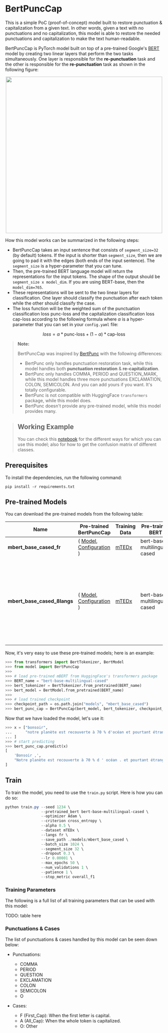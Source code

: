 # BertPuncCap

This is a simple PoC (proof-of-concept) model built to restore punctuation & 
capitalization from a given text. In other words, given a text with no
punctuations and no capitalization, this model is able to restore the needed
punctuations and capitalization to make the text human-readable.

BertPuncCap is PyTorch model built on top of a pre-trained Google's
[BERT](https://arxiv.org/pdf/1810.04805) model by creating two linear layers
that perform the two tasks simultaneously. One layer is responsible for the 
**re-punctuation** task and the other is responsible for the **re-punctuation**
task as shown in the following figure: 


<div align="center">
    <img src="https://i.ibb.co/B6gfKz7/Bert-Punc-Cap.png" width=500px>
</div>


How this model works can be summarized in the following steps:

- BertPuncCap takes an input sentence that consists of `segment_size=32`
(by default) tokens. If the input is shorter than `segment_size`, then we are
going to pad it with the edges (both ends of the input sentence). The
`segment_size` is a hyper-parameter that you can tune.
- Then, the pre-trained BERT language model will return the representations for
the input tokens. The shape of the output should be `segment_size x model_dim`.
If you are using BERT-base, then the `model_dim=765`.
- These representations will be sent to the two linear layers for
classification. One layer should classify the punctuation after each token
while the other should classify the case.
- The loss function will be the weighted sum of the punctuation classification
loss $\text{punc-loss}$ and the capitalization classification loss 
$\text{cap-loss}$ according to the following formula where $\alpha$ is a 
hyper-parameter that you can set in your `config.yaml` file:
 
$$loss = \alpha * \text{punc-loss} + (1 - \alpha) * \text{cap-loss}$$


> **Note:**
>
> BertPuncCap was inspired by [BertPunc](https://github.com/nkrnrnk/BertPunc)
with the following differences:
> 
> - BertPunc only handles punctuation restoration task, while this model
handles both **punctuation restoration** & **re-capitalization**.
> - BertPunc only handles COMMA, PERIOD and QUESTION_MARK, while this model
handles three more punctuations EXCLAMATION, COLON, SEMICOLON. And you can 
add yours if you want. It's totally configurable. 
> - BertPunc is not compatible with HuggingFace `transformers` package, while 
this model does.
> - BertPunc doesn't provide any pre-trained model, while this model provides
many.

> ## Working Example
>
> You can check this [notebook](https://colab.research.google.com/drive/13BHlf9ZSN9bfF_gHckq8ur9U5jiTn0gz?usp=sharing) for the different ways for
which you can use this model; also for how to get the confusion matrix of
different classes.

## Prerequisites
To install the dependencies, run the following command:
```
pip install -r requirements.txt
```
## Pre-trained Models

You can download the pre-trained models from the following table:

<div align="center" class="inline-table">
<table>
    <thead>
        <tr>
            <th>Name</th>
            <th>Pre-trained BertPuncCap</th>
            <th>Training Data</th>
            <th>Pre-trained BERT</th>
            <th>Supported Languages</th>
        </tr>
    </thead>
    <tr>
        <td><strong>mbert_base_cased_fr</strong></td>
        <td>(
            <a href="https://drive.google.com/file/d/15f7tKvEq4BLsAjPZpkh2QXId7KAS9ZKn/view?usp=sharing"> Model</a>, 
            <a href="https://drive.google.com/file/d/1J7D02HQwZTOouaC1lx8ehVtlQpbCGYHw/view?usp=sharing"> Configuration</a>
        )</td>
        <td><a href="https://www.openslr.org/100">mTEDx</a></td>
        <td>bert-base-multilingual-cased</td>
        <td>French (fr)</td>
    </tr>
    <tr>
        <td><strong>mbert_base_cased_8langs</strong></td>
        <td>(
            <a href="https://drive.google.com/file/d/12WFBFswOfzdvW4pXSFtS9TAOPyTmZiGa/view?usp=sharing"> Model</a>, 
            <a href="https://drive.google.com/file/d/1zB_etELwrgzSl-oZiN34607xpdhGohp1/view?usp=sharing"> Configuration</a>
        )</td>
        <td><a href="https://www.openslr.org/100">mTEDx</a></td>
        <td>bert-base-multilingual-cased</td>
        <td>
            <ul>
                <li> Arabic (ar)</li>
                <li> German (de)</li>
                <li> Greek (el)</li>
                <li> French (fr)</li>
                <li> Italian (it)</li>
                <li> Spanish (es)</li>
                <li> Portuguese (pt)</li>
                <li> Russian (ru)</li>
            </ul>
        </td>
    </tr>
</table>
</div>

Now, it's very easy to use these pre-trained models; here is an example:

```python
>>> from transformers import BertTokenizer, BertModel
>>> from model import BertPuncCap
>>> 
>>> # load pre-trained mBERT from HuggingFace's transformers package
>>> BERT_name = "bert-base-multilingual-cased"
>>> bert_tokenizer = BertTokenizer.from_pretrained(BERT_name)
>>> bert_model = BertModel.from_pretrained(BERT_name)
>>> 
>>> # load trained checkpoint
>>> checkpoint_path = os.path.join("models", "mbert_base_cased")
>>> bert_punc_cap = BertPuncCap(bert_model, bert_tokenizer, checkpoint_path)
```

Now that we have loaded the model, let's use it:
```python
>>> x = ["bonsoir",
...      "notre planète est recouverte à 70 % d'océan et pourtant étrangement on a choisi de l'appeler « la Terre »"
... ]
>>> # start predicting
>>> bert_punc_cap.predict(x)
[
    'Bonsoir ,',
    "Notre planète est recouverte à 70 % d ' océan . et pourtant étrangement , on a choisi de l ' appeler « La Terre »"
]
```

## Train

To train the model, you need to use the `train.py` script. Here is how you can
do so:

``` powershell
python train.py --seed 1234 \
                --pretrained_bert bert-base-multilingual-cased \
                --optimizer Adam \
                --criterion cross_entropy \
                --alpha 0.5 \
                --dataset mTEDx \
                --langs fr \
                --save_path ./models/mbert_base_cased \
                --batch_size 1024 \
                --segment_size 32 \
                --dropout 0.3 \
                --lr 0.00001 \
                --max_epochs 50 \
                --num_validations 1 \
                --patience 1 \
                --stop_metric overall_f1
```

### Training Parameters

The following is a full list of all training parameters that can be used with
this model:

TODO: table here

### Punctuations & Cases

The list of punctuations & cases handled by this model can be seen down below:

- Punctuations:
    - COMMA
    - PERIOD
    - QUESTION
    - EXCLAMATION
    - COLON
    - SEMICOLON
    - O

- Cases:
    - F (First_Cap): When the first letter is capital.
    - A (All_Cap): When the whole token is capitalized.
    - O: Other

